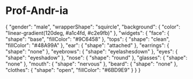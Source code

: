 # Prof-Andr-ia
{
    "gender": "male",
    "wrapperShape": "squircle",
    "background": {
        "color": "linear-gradient(120deg, #a1c4fd, #c2e9fb)"
    },
    "widgets": {
        "face": {
            "shape": "base",
            "fillColor": "#9C6458"
        },
        "tops": {
            "shape": "clean",
            "fillColor": "#48A99A"
        },
        "ear": {
            "shape": "attached"
        },
        "earrings": {
            "shape": "none"
        },
        "eyebrows": {
            "shape": "eyelashesdown"
        },
        "eyes": {
            "shape": "eyeshadow"
        },
        "nose": {
            "shape": "round"
        },
        "glasses": {
            "shape": "none"
        },
        "mouth": {
            "shape": "nervous"
        },
        "beard": {
            "shape": "none"
        },
        "clothes": {
            "shape": "open",
            "fillColor": "#6BD9E9"
        }
    }
}
